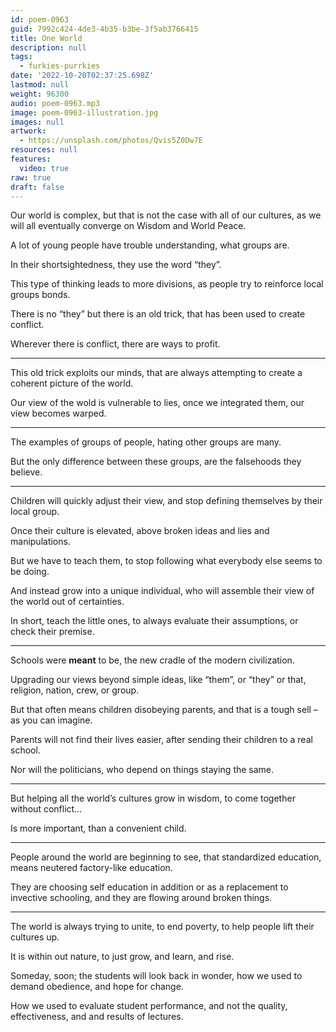 ```yaml
---
id: poem-0963
guid: 7992c424-4de3-4b35-b3be-3f5ab3766415
title: One World
description: null
tags:
  - furkies-purrkies
date: '2022-10-20T02:37:25.698Z'
lastmod: null
weight: 96300
audio: poem-0963.mp3
image: poem-0963-illustration.jpg
images: null
artwork:
  - https://unsplash.com/photos/Qvis5Z0Dw7E
resources: null
features:
  video: true
raw: true
draft: false
---
```


Our world is complex, but that is not the case with all of our cultures,
as we will all eventually converge on Wisdom and World Peace.

A lot of young people have trouble understanding,
what groups are.

In their shortsightedness,
they use the word “they”.

This type of thinking leads to more divisions,
as people try to reinforce local groups bonds.

There is no “they” but there is an old trick,
that has been used to create conflict.

Wherever there is conflict,
there are ways to profit.

---

This old trick exploits our minds,
that are always attempting to create a coherent picture of the world.

Our view of the wold is vulnerable to lies,
once we integrated them, our view becomes warped.

---

The examples of groups of people,
hating other groups are many.

But the only difference between these groups,
are the falsehoods they believe.

---

Children will quickly adjust their view,
and stop defining themselves by their local group.

Once their culture is elevated,
above broken ideas and lies and manipulations.

But we have to teach them,
to stop following what everybody else seems to be doing.

And instead grow into a unique individual,
who will assemble their view of the world out of certainties.

In short, teach the little ones,
to always evaluate their assumptions, or check their premise.

---

Schools were __meant__ to be,
the new cradle of the modern civilization.

Upgrading our views beyond simple ideas,
like “them”, or “they” or that, religion, nation, crew, or group.

But that often means children disobeying parents,
and that is a tough sell – as you can imagine.

Parents will not find their lives easier,
after sending their children to a real school.

Nor will the politicians,
who depend on things staying the same.

---

But helping all the world’s cultures grow in wisdom,
to come together without conflict…

Is more important,
than a convenient child.

---

People around the world are beginning to see,
that standardized education, means neutered factory-like education.

They are choosing self education in addition or as a replacement to invective schooling,
and they are flowing around broken things.

---

The world is always trying to unite,
to end poverty, to help people lift their cultures up.

It is within out nature,
to just grow, and learn, and rise.

Someday, soon; the students will look back in wonder,
how we used to demand obedience, and hope for change.

How we used to evaluate student performance,
and not the quality, effectiveness, and and results of lectures.
